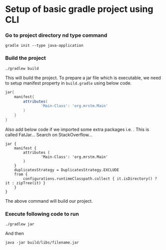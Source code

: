 # Setup of basic gradle project using CLI

### Go to project directory nd type command
```agsl
gradle init --type java-application
```
### Build the project
```agsl
./gradlew build
```
 This will build the project. 
 To prepare a jar file which is executable, we need to setup manifest property in `build.gradle` using below code.

```groovy
jar{
    manifest{
        attributes(
                'Main-Class': 'org.mrstm.Main'
        )
    }
}
```
Also add below code if we imported some extra packages i.e. .
This is called FatJar... Search on StackOverflow...

```agsl
jar {
    manifest {
        attributes (
                'Main-Class': 'org.mrstm.Main'
        )
    }
    duplicatesStrategy = DuplicatesStrategy.EXCLUDE
    from {
        configurations.runtimeClasspath.collect { it.isDirectory() ? it : zipTree(it) }
    }
}
```

 The above command will build our project.
### Execute following code to run
```agsl
./gradlew jar
```
 And then

```agsl
java -jar build/libs/filename.jar
```
